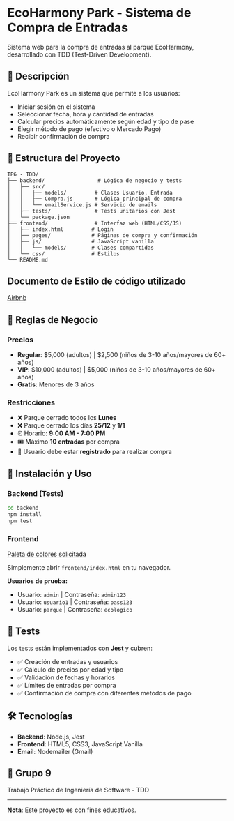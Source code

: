 # EcoHarmony Park - Sistema de Compra de Entradas

Sistema web para la compra de entradas al parque EcoHarmony, desarrollado con TDD (Test-Driven Development).

## 🌳 Descripción

EcoHarmony Park es un sistema que permite a los usuarios:
- Iniciar sesión en el sistema
- Seleccionar fecha, hora y cantidad de entradas
- Calcular precios automáticamente según edad y tipo de pase
- Elegir método de pago (efectivo o Mercado Pago)
- Recibir confirmación de compra

## 📂 Estructura del Proyecto
```
TP6 - TDD/
├── backend/                 # Lógica de negocio y tests
│   ├── src/
│   │   ├── models/         # Clases Usuario, Entrada
│   │   ├── Compra.js       # Lógica principal de compra
│   │   └── emailService.js # Servicio de emails
│   ├── tests/              # Tests unitarios con Jest
│   └── package.json
├── frontend/               # Interfaz web (HTML/CSS/JS)
│   ├── index.html         # Login
│   ├── pages/             # Páginas de compra y confirmación
│   ├── js/                # JavaScript vanilla
│   │   └── models/        # Clases compartidas
│   └── css/               # Estilos
└── README.md
```

## Documento de Estilo de código utilizado

[Airbnb](https://github.com/airbnb/javascript?tab=readme-ov-file)


## 🎫 Reglas de Negocio

### Precios
- **Regular**: $5,000 (adultos) | $2,500 (niños de 3-10 años/mayores de 60+ años)
- **VIP**: $10,000 (adultos) | $5,000 (niños de 3-10 años/mayores de 60+ años)
- **Gratis**: Menores de 3 años

### Restricciones
- ❌ Parque cerrado todos los **Lunes**
- ❌ Parque cerrado los días **25/12** y **1/1**
- ⏰ Horario: **9:00 AM - 7:00 PM**
- 🎟️ Máximo **10 entradas** por compra
- 👤 Usuario debe estar **registrado** para realizar compra

## 🚀 Instalación y Uso

### Backend (Tests)
```bash
cd backend
npm install
npm test
```

### Frontend

[Paleta de colores solicitada]( https://coolors.co/134611-3e8914-3da35d-96e072-e8fccf)

Simplemente abrir `frontend/index.html` en tu navegador.

**Usuarios de prueba:**
- Usuario: `admin` | Contraseña: `admin123`
- Usuario: `usuario1` | Contraseña: `pass123`
- Usuario: `parque` | Contraseña: `ecologico`

## 🧪 Tests

Los tests están implementados con **Jest** y cubren:
- ✅ Creación de entradas y usuarios
- ✅ Cálculo de precios por edad y tipo
- ✅ Validación de fechas y horarios
- ✅ Límites de entradas por compra
- ✅ Confirmación de compra con diferentes métodos de pago


## 🛠️ Tecnologías

- **Backend**: Node.js, Jest
- **Frontend**: HTML5, CSS3, JavaScript Vanilla
- **Email**: Nodemailer (Gmail)

## 👥 Grupo 9

Trabajo Práctico de Ingeniería de Software - TDD

---

**Nota**: Este proyecto es con fines educativos.


